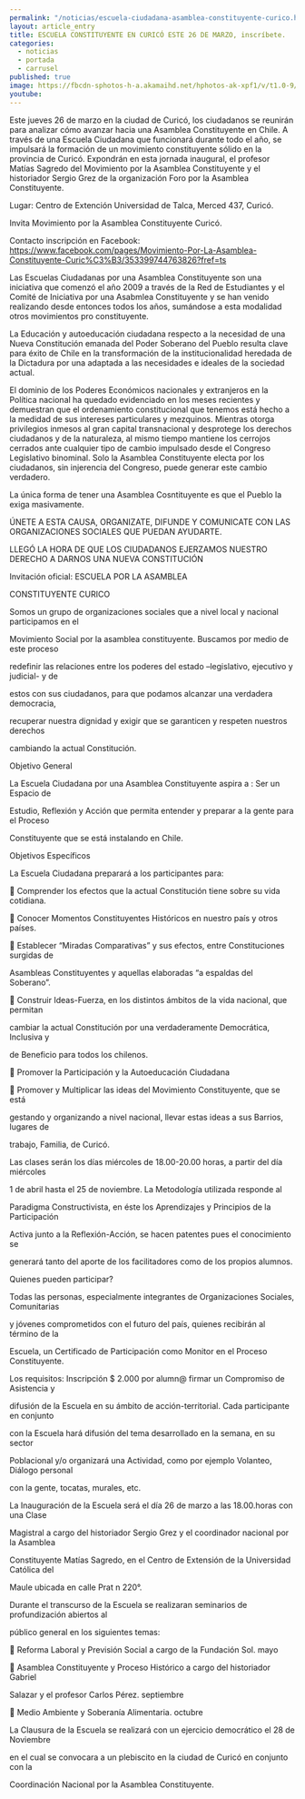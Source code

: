 ```yaml
---
permalink: "/noticias/escuela-ciudadana-asamblea-constituyente-curico.html"
layout: article_entry
title: ESCUELA CONSTITUYENTE EN CURICÓ ESTE 26 DE MARZO, inscríbete.
categories: 
  - noticias
  - portada
  - carrusel
published: true
image: https://fbcdn-sphotos-h-a.akamaihd.net/hphotos-ak-xpf1/v/t1.0-9/10154946_10153123610801397_1312947460826590940_n.jpg?oh=f554a2f24667186302d82f437fae5556&oe=55740E6A&__gda__=1433935381_a0a056e6985261b345a29e1cac7f9b3c
youtube: 
---
```


Este jueves 26 de marzo en la ciudad de Curicó, los ciudadanos se reunirán para analizar cómo avanzar hacia una Asamblea Constituyente en Chile. A través de una Escuela Ciudadana que funcionará durante todo el año, se impulsará la formación de un movimiento constituyente sólido en la provincia de Curicó.
Expondrán en esta jornada inaugural, el profesor Matías Sagredo del Movimiento por la Asamblea Constituyente y el historiador Sergio Grez de la organización Foro por la Asamblea Constituyente.

Lugar: Centro de Extención Universidad de Talca, Merced 437, Curicó.

Invita Movimiento por la Asamblea Constituyente Curicó.

Contacto inscripción en Facebook: https://www.facebook.com/pages/Movimiento-Por-La-Asamblea-Constituyente-Curic%C3%B3/353399744763826?fref=ts

Las Escuelas Ciudadanas por una Asamblea Constituyente son una iniciativa que comenzó el año 2009 a través de la Red de Estudiantes y el Comité de Iniciativa por una Asabmlea Constituyente y se han venido realizando desde entonces todos los años, sumándose a esta modalidad otros movimientos pro constituyente.

La Educación y autoeducación ciudadana respecto a la necesidad de una Nueva Constitución emanada del Poder Soberano del Pueblo resulta clave para éxito de Chile en la transformación de la institucionalidad heredada de la Dictadura por una adaptada a las necesidades e ideales de la sociedad actual.

El dominio de los Poderes Económicos nacionales y extranjeros en la Política nacional ha quedado evidenciado en los meses recientes y demuestran que el ordenamiento constitucional que tenemos está hecho a la medidad de sus intereses particulares y mezquinos. Mientras otorga privilegios inmesos al gran capital transnacional y desprotege los derechos ciudadanos y de la naturaleza, al mismo tiempo mantiene los cerrojos cerrados ante cualquier tipo de cambio impulsado desde el Congreso Legislativo binominal.
Solo la Asamblea Constituyente electa por los ciudadanos, sin injerencia del Congreso, puede generar este cambio verdadero.

La única forma de tener una Asamblea Cosntituyente es que el Pueblo la exiga masivamente.

ÚNETE A ESTA CAUSA, ORGANIZATE, DIFUNDE Y COMUNICATE CON LAS ORGANIZACIONES SOCIALES QUE PUEDAN AYUDARTE.

LLEGÓ LA HORA DE QUE LOS CIUDADANOS EJERZAMOS NUESTRO DERECHO A DARNOS UNA NUEVA CONSTITUCIÓN

Invitación oficial:
ESCUELA POR LA ASAMBLEA

CONSTITUYENTE CURICO

Somos un grupo de organizaciones sociales que a nivel local y nacional participamos en el 

Movimiento Social por la asamblea constituyente. Buscamos por medio de este proceso  

redefinir las relaciones entre los poderes del estado –legislativo, ejecutivo y judicial- y de 

estos con sus ciudadanos,  para que  podamos alcanzar una verdadera democracia, 

recuperar nuestra  dignidad y exigir que se garanticen y respeten nuestros derechos  

cambiando la actual  Constitución.

Objetivo General

La Escuela Ciudadana por una Asamblea Constituyente aspira a : Ser un Espacio de 

Estudio, Reflexión y Acción que permita entender y preparar a la gente para el Proceso 

Constituyente que se está instalando en Chile.

Objetivos Específicos

La Escuela Ciudadana preparará a  los participantes  para:

 Comprender los efectos que la actual Constitución tiene sobre su vida cotidiana.

 Conocer  Momentos Constituyentes Históricos en nuestro país y  otros países.

 Establecer “Miradas Comparativas” y sus efectos, entre Constituciones surgidas de 

Asambleas Constituyentes y aquellas elaboradas “a espaldas del Soberano”.

 Construir Ideas-Fuerza, en los distintos ámbitos de la vida nacional, que permitan 

cambiar la actual Constitución por una  verdaderamente Democrática, Inclusiva y 

de Beneficio para todos los chilenos. 

 Promover la Participación y la Autoeducación Ciudadana 

 Promover  y Multiplicar las ideas del Movimiento Constituyente, que se está 

gestando y organizando a nivel nacional, llevar estas ideas a sus Barrios, lugares de 

trabajo, Familia, de Curicó. 

Las clases serán los días miércoles de 18.00-20.00 horas, a partir del día miércoles 

1 de abril hasta el 25 de noviembre. La Metodología utilizada responde al 

Paradigma Constructivista, en éste los Aprendizajes y Principios de la Participación 

Activa junto a la Reflexión-Acción,  se hacen patentes pues el conocimiento se 

generará tanto del aporte de los facilitadores como de los propios alumnos.

Quienes pueden participar?

Todas las personas,  especialmente integrantes de Organizaciones Sociales,  Comunitarias  

y  jóvenes  comprometidos con el futuro del país,  quienes  recibirán al término de la 

Escuela, un Certificado de Participación como Monitor en el Proceso Constituyente.

Los requisitos: Inscripción   $   2.000 por alumn@    firmar un Compromiso de Asistencia y 

difusión de la Escuela en su ámbito de acción-territorial. Cada participante en conjunto 

con la Escuela hará difusión  del tema desarrollado en la semana, en su sector 

Poblacional y/o organizará una Actividad, como por ejemplo   Volanteo,  Diálogo personal 

con la gente, tocatas, murales, etc.

La Inauguración de la Escuela será el día 26 de marzo a las   18.00.horas  con una Clase 

Magistral a cargo del historiador Sergio Grez y el coordinador nacional por la Asamblea 

Constituyente Matías Sagredo,   en el Centro de  Extensión  de la Universidad Católica del 

Maule ubicada en calle Prat n 220°.

Durante el transcurso de la Escuela se realizaran seminarios de profundización abiertos al 

público general en los siguientes temas:  

 Reforma  Laboral  y Previsión Social  a cargo de la  Fundación  Sol.  mayo

 Asamblea Constituyente  y Proceso Histórico a cargo del historiador  Gabriel 

Salazar y el profesor Carlos Pérez. septiembre

 Medio Ambiente y Soberanía Alimentaria. octubre  

La Clausura de la Escuela se realizará con un ejercicio democrático el 28 de    Noviembre   

en el cual se convocara a un plebiscito en la ciudad de Curicó en conjunto con la 

Coordinación Nacional por la Asamblea Constituyente.
